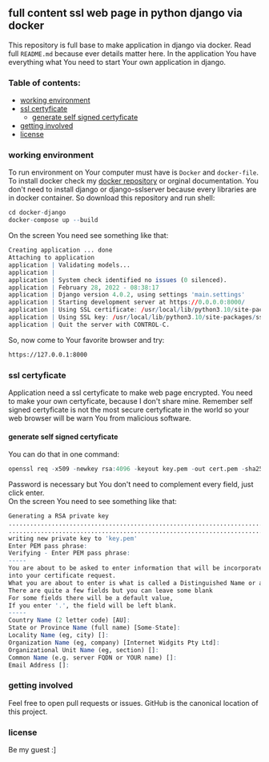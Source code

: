 ## full content ssl web page in python django via docker
This repository is full base to make application in django via docker. Read full ```README.md``` because ever details matter here.
In the application You have everything what You need to start Your own application in django.
### Table of contents:
* [working environment](#working-environment)
* [ssl certyficate](#ssl-certyficate)
  * [generate self signed certyficate](#generate-self-signed-certyficate)
* [getting involved](#getting-involved)
* [license](#license)
  
### working environment
To run environment on Your computer must have is ```Docker``` and ```docker-file```. To install docker check my [docker repository](https://github.com/SirMefju/notes/blob/main/docker.md) or orginal documentation. You don't need to install django or django-sslserver because every libraries are in docker container. So download this repository and run shell:
```R
cd docker-django
docker-compose up --build
```
On the screen You need see something like that:
```R
Creating application ... done
Attaching to application
application | Validating models...
application |
application | System check identified no issues (0 silenced).
application | February 28, 2022 - 08:38:17
application | Django version 4.0.2, using settings 'main.settings'
application | Starting development server at https://0.0.0.0:8000/
application | Using SSL certificate: /usr/local/lib/python3.10/site-packages/sslserver/certs/development.crt
application | Using SSL key: /usr/local/lib/python3.10/site-packages/sslserver/certs/development.key
application | Quit the server with CONTROL-C.
```
So, now come to Your favorite browser and try:
```html
https://127.0.0.1:8000
```

### ssl certyficate
Application need a ssl certyficate to make web page encrypted. You need to make your own certyficate, because I don't share mine. 
Remember self signed certyficate is not the most secure certyficate in the world so your web browser will be warn You from malicious software.

#### generate self signed certyficate
You can do that in one command:
```R
openssl req -x509 -newkey rsa:4096 -keyout key.pem -out cert.pem -sha256 -days 365
```
Password is necessary but You don't need to complement every field, just click enter.<br/>
On the screen You need to see something like that:
```R
Generating a RSA private key
.......................................................................++++
.......................................................................++++
writing new private key to 'key.pem'
Enter PEM pass phrase:
Verifying - Enter PEM pass phrase:
-----
You are about to be asked to enter information that will be incorporated
into your certificate request.
What you are about to enter is what is called a Distinguished Name or a DN.
There are quite a few fields but you can leave some blank
For some fields there will be a default value,
If you enter '.', the field will be left blank.
-----
Country Name (2 letter code) [AU]:
State or Province Name (full name) [Some-State]:
Locality Name (eg, city) []:
Organization Name (eg, company) [Internet Widgits Pty Ltd]:
Organizational Unit Name (eg, section) []:
Common Name (e.g. server FQDN or YOUR name) []:
Email Address []:
```

### getting involved
Feel free to open pull requests or issues. GitHub is the canonical location of this project.

### license
Be my guest :]
